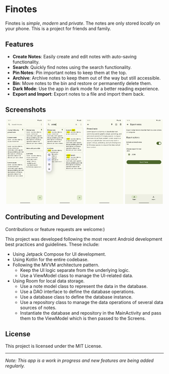 # Finotes

Finotes is *simple*, *modern* and *private*.
The notes are only stored *locally* on your phone.
This is a project for friends and family.


## Features

- **Create Notes**: Easily create and edit notes with auto-saving functionality.
- **Search**: Quickly find notes using the search functionality.
- **Pin Notes**: Pin important notes to keep them at the top.
- **Archive**: Archive notes to keep them out of the way but still accessible.
- **Bin**: Move notes to the bin and restore or permanently delete them.
- **Dark Mode**: Use the app in dark mode for a better reading experience.
- **Export and Import**: Export notes to a file and import them back.


## Screenshots

<div style="display:flex; flex-wrap:wrap; justify-content:space-around">
    <img src="screenshots/MainScreen.png" style="width:24%" alt="Home Screen">
    <img src="screenshots/SearchScreen.png" style="width:24%" alt="Search Screen">
    <img src="screenshots/NoteScreen.png" style="width:24%" alt="Note Screen">
    <img src="screenshots/ExportScreen.png" style="width:24%" alt="Export Screen">
</div>


## Contributing and Development

Contributions or feature requests are welcome:)

This project was developed following the most recent Android development best practices and guidelines.
These include:
- Using Jetpack Compose for UI development.
- Using Kotlin for the entire codebase.
- Following the MVVM architecture pattern. 
  - Keep the UI logic separate from the underlying logic.
  - Use a ViewModel class to manage the UI-related data.
- Using Room for local data storage.
  - Use a note model class to represent the data in the database.
  - Use a DAO interface to define the database operations.
  - Use a database class to define the database instance.
  - Use a repository class to manage the data operations of several data sources of notes.
  - Instantiate the database and repository in the MainActivity and pass them to the ViewModel which is then passed to the Screens.


## License

This project is licensed under the MIT License.

---

*Note: This app is a work in progress and new features are being added regularly.*

